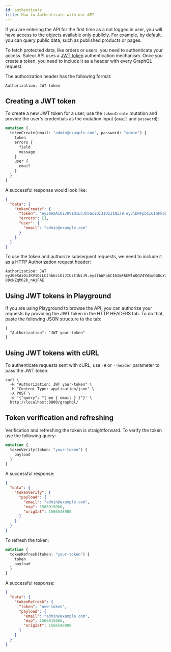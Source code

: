 ```yaml
---
id: authenticate
title: How to Authenticate with our API
---
```


If you are entering the API for the first time as a not logged in user, you will have access to the objects available only publicly. For example, by default, you can query public data, such as published products or pages.

To fetch protected data, like orders or users, you need to authenticate your access.
Saleor API uses a [JWT token](https://jwt.io/) authentication mechanism.
Once you create a token, you need to include it as a header with every GraphQL request.

The authorization header has the following format:

```
Authorization: JWT token
```

## Creating a JWT token

To create a new JWT token for a user, use the `tokenCreate` mutation and provide the user's credentials as the mutation input (`email` and `password`):

```graphql
mutation {
  tokenCreate(email: "admin@example.com", password: "admin") {
    token
    errors {
      field
      message
    }
    user {
      email
    }
  }
}
```

A successful response would look like:

```json
{
  "data": {
    "tokenCreate": {
      "token": "eyJ0eXAiOiJKV1QiLCJhbGciOiJIUzI1NiJ9.eyJlbWFpbCI6ImFkbWluQGV4YW1wbGUuY29tIiwiZXhwIjoxNTY2OTEzODc1LCJvcmlnSWF0IjoxNTY2OTEzNTc1fQ.Dw0ccxdxEXsSpM61_Zr_uCyZd-88cNZqM62k_nAjFAE",
      "errors": [],
      "user": {
        "email": "admin@example.com"
      }
    }
  }
}
```

To use the token and authorize subsequent requests, we need to include it as a HTTP Authorization request header:

```
Authorization: JWT eyJ0eXAiOiJKV1QiLCJhbGciOiJIUzI1NiJ9.eyJlbWFpbCI6ImFkbWluQGV4YW1wbGUuY29tIiwiZXhwIjoxNTY2OTEzODc1LCJvcmlnSWF0IjoxNTY2OTEzNTc1fQ.Dw0ccxdxEXsSpM61_Zr_uCyZd-88cNZqM62k_nAjFAE
```

## Using JWT tokens in Playground

If you are using Playground to browse the API, you can authorize your requests by providing the JWT token in the HTTP HEADERS tab. To do that, paste the following JSON structure to the tab:

```
{
  "Authorization": "JWT your-token"
}
```

## Using JWT tokens with cURL

To authenticate requests sent with cURL, use `-H` or `--header` parameter to pass the JWT token:

```console
curl \
  -H "Authorization: JWT your-token" \
  -H "Content-Type: application/json" \
  -X POST \
  -d '{"query": "{ me { email } }"}' \
  http://localhost:8000/graphql/
```

## Token verification and refreshing

Verification and refreshing the token is straightforward. To verify the token use the following query:

```graphql
mutation {
  tokenVerify(token: "your-token") {
    payload
  }
}
```

A successful response:

```json
{
  "data": {
    "tokenVerify": {
      "payload": {
        "email": "admin@example.com",
        "exp": 1566915066,
        "origIat": 1566548900
      }
    }
  }
}
```

To refresh the token:

```graphql
mutation {
  tokenRefresh(token: "your-token") {
    token
    payload
  }
}
```

A successful response:

```json
{
  "data": {
    "tokenRefresh": {
      "token": "new-token",
      "payload": {
        "email": "admin@example.com",
        "exp": 1566915066,
        "origIat": 1566548900
      }
    }
  }
}
```

